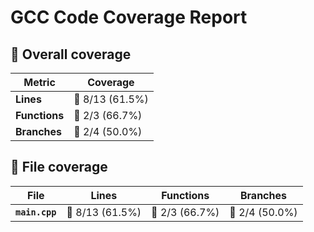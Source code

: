 # GCC Code Coverage Report

## 📂 Overall coverage

| Metric        | Coverage |
|---------------|----------|
| **Lines**     | 🔴 8/13 (61.5%) |
| **Functions** | 🔴 2/3 (66.7%) |
| **Branches**  | 🔴 2/4 (50.0%) |

## 📄 File coverage

| File                   | Lines | Functions | Branches |
|------------------------|-------|-----------|----------|
| **`main.cpp`** | 🔴 8/13 (61.5%) | 🔴 2/3 (66.7%) | 🔴 2/4 (50.0%) |

